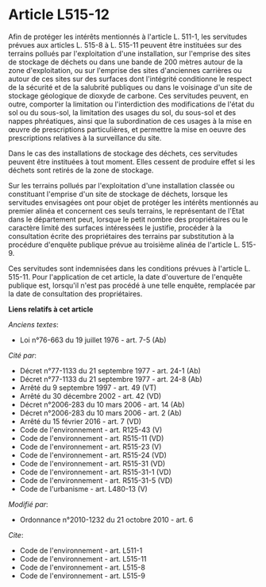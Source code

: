 # Article L515-12

Afin de protéger les intérêts mentionnés à l'article L. 511-1, les servitudes prévues aux articles L. 515-8 à L. 515-11
peuvent être instituées sur des terrains pollués par l'exploitation d'une installation, sur l'emprise des sites de stockage
de déchets ou dans une bande de 200 mètres autour de la zone d'exploitation, ou sur l'emprise des sites d'anciennes carrières
ou autour de ces sites sur des surfaces dont l'intégrité conditionne le respect de la sécurité et de la salubrité publiques
ou dans le voisinage d'un site de stockage géologique de dioxyde de carbone. Ces servitudes peuvent, en outre, comporter la
limitation ou l'interdiction des modifications de l'état du sol ou du sous-sol, la limitation des usages du sol, du sous-sol
et des nappes phréatiques, ainsi que la subordination de ces usages à la mise en œuvre de prescriptions particulières, et
permettre la mise en oeuvre des prescriptions relatives à la surveillance du site. 

Dans le cas des installations de stockage des déchets, ces servitudes peuvent être instituées à tout moment. Elles cessent de
produire effet si les déchets sont retirés de la zone de stockage. 

Sur les terrains pollués par l'exploitation d'une installation classée ou constituant l'emprise d'un site de stockage de
déchets, lorsque les servitudes envisagées ont pour objet de protéger les intérêts mentionnés au premier alinéa et concernent
ces seuls terrains, le représentant de l'Etat dans le département peut, lorsque le petit nombre des propriétaires ou le
caractère limité des surfaces intéressées le justifie, procéder à la consultation écrite des propriétaires des terrains par
substitution à la procédure d'enquête publique prévue au troisième alinéa de l'article L. 515-9. 

Ces servitudes sont indemnisées dans les conditions prévues à l'article L. 515-11. Pour l'application de cet article, la date
d'ouverture de l'enquête publique est, lorsqu'il n'est pas procédé à une telle enquête, remplacée par la date de consultation
des propriétaires.

**Liens relatifs à cet article**

_Anciens textes_:

  - Loi n°76-663 du 19 juillet 1976 - art. 7-5 (Ab)

_Cité par_:

  - Décret n°77-1133 du 21 septembre 1977 - art. 24-1 (Ab)
  - Décret n°77-1133 du 21 septembre 1977 - art. 24-8 (Ab)
  - Arrêté du 9 septembre 1997 - art. 49 (VT)
  - Arrêté du 30 décembre 2002 - art. 42 (VD)
  - Décret n°2006-283 du 10 mars 2006 - art. 14 (Ab)
  - Décret n°2006-283 du 10 mars 2006 - art. 2 (Ab)
  - Arrêté du 15 février 2016 - art. 7 (VD)
  - Code de l'environnement - art. R125-43 (V)
  - Code de l'environnement - art. R515-11 (VD)
  - Code de l'environnement - art. R515-23 (V)
  - Code de l'environnement - art. R515-24 (VD)
  - Code de l'environnement - art. R515-31 (VD)
  - Code de l'environnement - art. R515-31-1 (VD)
  - Code de l'environnement - art. R515-31-5 (VD)
  - Code de l'urbanisme - art. L480-13 (V)

_Modifié par_:

  - Ordonnance n°2010-1232 du 21 octobre 2010 - art. 6

_Cite_:

  - Code de l'environnement - art. L511-1
  - Code de l'environnement - art. L515-11
  - Code de l'environnement - art. L515-8
  - Code de l'environnement - art. L515-9
